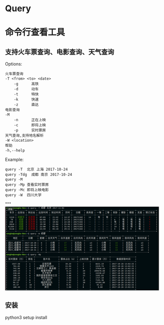 # Query

命令行查看工具
======
支持火车票查询、电影查询、天气查询<br>
------
Options:
    
    火车票查询
    -T <from> <to> <date> 
        -g      高铁
        -d      动车
        -t      特快
        -k      快速
        -z      直达
    电影查询
    -M          
        -n      正在上映
        -c      即将上映
        -p      实时票房
    天气查询,支持地名解析
    -W <location>
    帮助
    -h,--help   


Example:

    query -T  北京 上海 2017-10-24
    query -Tdg  成都 南京 2017-10-24
    query -M
    query -Mp 查看实时票房
    query -Mc 即将上映电影
    query -W  四川大学
"""
 ![image](https://github.com/zengke123/Query/raw/master/image/info.png)
 
 安装
 ------
 python3 setup install
 










